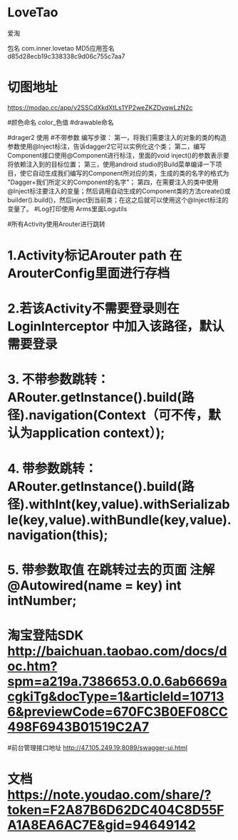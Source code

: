 # LoveTao
爱淘

包名
com.inner.lovetao
MD5应用签名
d85d28ecb19c338338c9d06c755c7aa7


# 切图地址
https://modao.cc/app/v2SSCdXkdXtLs1YP2weZKZDvqwLzN2c

#颜色命名
color_色值
#drawable命名



#drager2 使用
#不带参数
编写步骤：
第一，将我们需要注入的对象的类的构造参数使用@Inject标注，告诉dagger2它可以实例化这个类；
第二，编写Component接口使用@Component进行标注，里面的void inject()的参数表示要将依赖注入到的目标位置；
第三，使用android studio的Build菜单编译一下项目，使它自动生成我们编写的Component所对应的类，生成的类的名字的格式为 "Dagger+我们所定义的Component的名字"；
第四，在需要注入的类中使用@Inject标注要注入的变量；然后调用自动生成的Component类的方法create()或builder().build()，然后inject到当前类；在这之后就可以使用这个@Inject标注的变量了。
#Log打印使用 Arms里面Logutils

#所有Activity使用Arouter进行跳转 

  # 1.Activity标记Arouter path 在ArouterConfig里面进行存档 
  
  # 2.若该Activity不需要登录则在LoginInterceptor 中加入该路径，默认需要登录
  
  # 3. 不带参数跳转：   ARouter.getInstance().build(路径).navigation(Context（可不传，默认为application context）);
  
  # 4. 带参数跳转：  ARouter.getInstance().build(路径).withInt(key,value).withSerializable(key,value).withBundle(key,value).navigation(this);
  
  # 5. 带参数取值    在跳转过去的页面 注解  @Autowired(name = key)    int intNumber;  
# 淘宝登陆SDK     http://baichuan.taobao.com/docs/doc.htm?spm=a219a.7386653.0.0.6ab6669acgkiTg&docType=1&articleId=107136&previewCode=670FC3B0EF08CC498F6943B01519C2A7
#前台管理接口地址   http://47.105.249.19:8089/swagger-ui.html
# 文档  https://note.youdao.com/share/?token=F2A87B6D62DC404C8D55FA1A8EA6AC7E&gid=94649142
                                               
                                     
